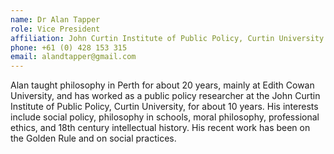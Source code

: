 ```yaml
---
name: Dr Alan Tapper  
role: Vice President
affiliation: John Curtin Institute of Public Policy, Curtin University WA
phone: +61 (0) 428 153 315  
email: alandtapper@gmail.com 
---
```


Alan taught philosophy in Perth for about 20 years, mainly at Edith Cowan University, and has worked as a public policy researcher at the John Curtin Institute of Public Policy, Curtin University, for about 10 years. His interests include social policy, philosophy in schools, moral philosophy, professional ethics, and 18th century intellectual history. His recent work has been on the Golden Rule and on social practices.
